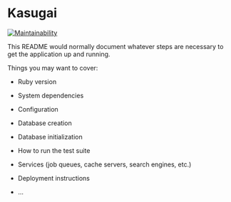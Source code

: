 # Kasugai

[![Maintainability](https://api.codeclimate.com/v1/badges/4785a1a247bf6c142a62/maintainability)](https://codeclimate.com/github/haazime/kasugai/maintainability)

This README would normally document whatever steps are necessary to get the
application up and running.

Things you may want to cover:

* Ruby version

* System dependencies

* Configuration

* Database creation

* Database initialization

* How to run the test suite

* Services (job queues, cache servers, search engines, etc.)

* Deployment instructions

* ...
